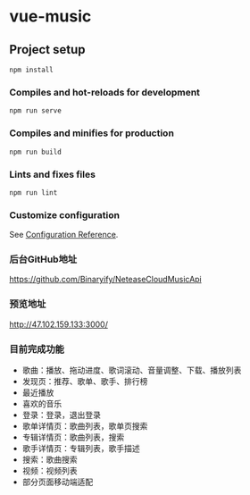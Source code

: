 # vue-music

## Project setup
```
npm install
```

### Compiles and hot-reloads for development
```
npm run serve
```

### Compiles and minifies for production
```
npm run build
```

### Lints and fixes files
```
npm run lint
```

### Customize configuration
See [Configuration Reference](https://cli.vuejs.org/config/).

### 后台GitHub地址

https://github.com/Binaryify/NeteaseCloudMusicApi

### 预览地址

http://47.102.159.133:3000/

### 目前完成功能

+ 歌曲：播放、拖动进度、歌词滚动、音量调整、下载、播放列表
+ 发现页：推荐、歌单、歌手、排行榜
+ 最近播放
+ 喜欢的音乐
+ 登录：登录，退出登录
+ 歌单详情页：歌曲列表，歌单页搜索
+ 专辑详情页：歌曲列表，搜索
+ 歌手详情页：专辑列表，歌手描述
+ 搜索：歌曲搜索
+ 视频：视频列表
+ 部分页面移动端适配